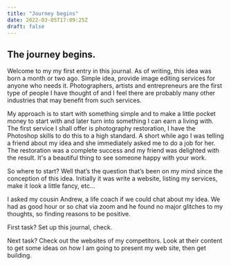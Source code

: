 ```yaml
---
title: "Journey begins"
date: 2022-03-05T17:09:25Z
draft: false
---
```


## The journey begins.

Welcome to my my first entry in this journal. As of writing, this idea was born a month or two ago.  Simple idea, provide image editing services for anyone who needs it.  Photographers, artists and entrepreneurs are the first type of people I have thought of and I feel there are probably many other industries that may benefit from such services.  

My approach is to start with something simple and to make a little pocket money to start with and later turn into something I can earn a living with.  The first service I shall offer is photography restoration, I have the Photoshop skills to do this to a high standard.  A short while ago I was telling a friend about my idea and she immediately asked me to do a job for her. The restoration was a complete success and my friend was delighted with the result.  It's a beautiful thing to see someone happy with your work.

So where to start? Well that’s the question that’s been on my mind since the conception of this idea. Initially it was write a website, listing my services, make it look a little fancy, etc…  

I asked my cousin Andrew, a life coach if we could chat about my idea.  We had as good hour or so chat via zoom and he found no major glitches to my thoughts, so finding reasons to be positive.

First task? Set up this journal, check.

Next task? Check out the websites of my competitors. Look at their content to get some ideas on how I am going to present my web site, then get building.